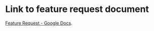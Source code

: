 # Link to feature request document

[Feature Request - Google Docs](https://github.com/facebook/create-react-app).
